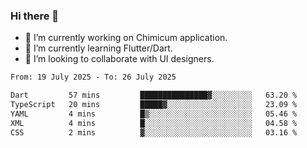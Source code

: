### Hi there 👋

<!--
**devcat37/devcat37** is a ✨ _special_ ✨ repository because its `README.md` (this file) appears on your GitHub profile.-->


- 🔭 I’m currently working on Chimicum application.
- 🌱 I’m currently learning Flutter/Dart.
- 👯 I’m looking to collaborate with UI designers.
<!-- - 🤔 I’m looking for help with ... -->

<!--START_SECTION:waka-->

```txt
From: 19 July 2025 - To: 26 July 2025

Dart         57 mins         ███████████████▓░░░░░░░░░   63.20 %
TypeScript   20 mins         █████▓░░░░░░░░░░░░░░░░░░░   23.09 %
YAML         4 mins          █▒░░░░░░░░░░░░░░░░░░░░░░░   05.46 %
XML          4 mins          █░░░░░░░░░░░░░░░░░░░░░░░░   04.58 %
CSS          2 mins          ▓░░░░░░░░░░░░░░░░░░░░░░░░   03.16 %
```

<!--END_SECTION:waka-->

